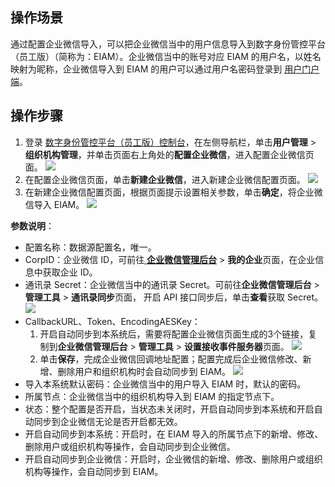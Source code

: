 ## 操作场景
通过配置企业微信导入，可以把企业微信当中的用户信息导入到数字身份管控平台（员工版）（简称为：EIAM）。企业微信当中的账号对应 EIAM 的用户名，以姓名映射为昵称，企业微信导入到 EIAM 的用户可以通过用户名密码登录到 [用户门户端](https://tenant-xsrjirva.portal.tencentidentity.com/route/login)。

## 操作步骤
1. 登录 [数字身份管控平台（员工版）控制台](https://console.cloud.tencent.com/eiam)，在左侧导航栏，单击**用户管理** > **组织机构管理**，并单击页面右上角处的**配置企业微信**，进入配置企业微信页面。
![](https://main.qcloudimg.com/raw/6e2b310d67a1daaaa6818276d2023684.png)
2. 在配置企业微信页面，单击**新建企业微信**，进入新建企业微信配置页面。
![](https://main.qcloudimg.com/raw/78f05d89557b0bb1aca506701fd0f742.png)
3. 在新建企业微信配置页面，根据页面提示设置相关参数，单击**确定**，将企业微信导入 EIAM。
![](https://main.qcloudimg.com/raw/94824ce0cf9398cb060926e6d39c6615.png)

**参数说明**：
- 配置名称：数据源配置名，唯一。
- CorpID：企业微信 ID，可前往[ **企业微信管理后台**](https://work.weixin.qq.com/?from=1011029119) > **我的企业**页面，在企业信息中获取企业 ID。
- 通讯录 Secret：企业微信当中的通讯录 Secret。可前往**企业微信管理后台** > **管理工具** > **通讯录同步**页面， 开启 API 接口同步后，单击**查看**获取 Secret。
![](https://main.qcloudimg.com/raw/1ef26918967a086b1e9ac47093655421.png)
- CallbackURL、Token、EncodingAESKey：
   1. 开启自动同步到本系统后，需要将配置企业微信页面生成的3个链接，复制到**企业微信管理后台** > **管理工具** > **设置接收事件服务器**页面。
   ![](https://main.qcloudimg.com/raw/16e0ff26f2774a55a8f84a6a50344230.png)
   2. 单击**保存**，完成企业微信回调地址配置；配置完成后企业微信修改、新增、删除用户和组织机构时会自动同步到 EIAM。
   ![](https://main.qcloudimg.com/raw/302ba09898a7ac942908f4469f00cd8e.png)
- 导入本系统默认密码：企业微信当中的用户导入 EIAM 时，默认的密码。
- 所属节点：企业微信当中的组织机构导入到 EIAM 的指定节点下。
- 状态：整个配置是否开启，当状态未关闭时，开启自动同步到本系统和开启自动同步到企业微信无论是否开启都无效。
- 开启自动同步到本系统：开启时，在 EIAM 导入的所属节点下的新增、修改、删除用户或组织机构等操作，会自动同步到企业微信。
- 开启自动同步到企业微信：开启时，企业微信的新增、修改、删除用户或组织机构等操作，会自动同步到 EIAM。

